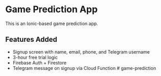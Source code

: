 # Game Prediction App

This is an Ionic-based game prediction app.

## Features Added
- Signup screen with name, email, phone, and Telegram username
- 3-hour free trial logic
- Firebase Auth + Firestore
- Telegram message on signup via Cloud Function
#   g a m e - p r e d i c t i o n  
 
